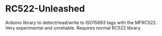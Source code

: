 # RC522-Unleashed
Arduino library to detect/read/write to ISO15693 tags with the MFRC522. Very experimental and unreliable. Requires normal RC522 library.
